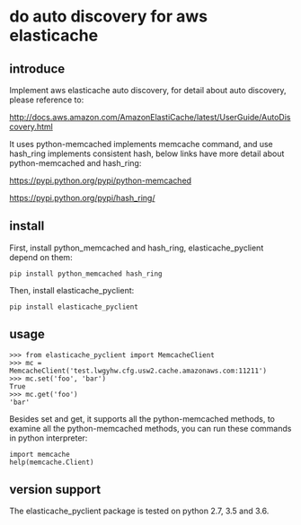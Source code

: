 # do auto discovery for aws elasticache

## introduce
Implement aws elasticache auto discovery, for detail about auto discovery, please reference to:

http://docs.aws.amazon.com/AmazonElastiCache/latest/UserGuide/AutoDiscovery.html

It uses python-memcached implements memcache command, and use hash_ring implements consistent hash, below links have more detail about python-memcached and hash_ring:

https://pypi.python.org/pypi/python-memcached

https://pypi.python.org/pypi/hash_ring/

## install
First, install python_memcached and hash_ring, elasticache_pyclient depend on them:

    pip install python_memcached hash_ring

Then, install elasticache_pyclient:

    pip install elasticache_pyclient

## usage

    >>> from elasticache_pyclient import MemcacheClient
    >>> mc = MemcacheClient('test.lwgyhw.cfg.usw2.cache.amazonaws.com:11211')
    >>> mc.set('foo', 'bar')
    True
    >>> mc.get('foo')
    'bar'

Besides set and get, it supports all the python-memcached methods, to examine all the python-memcached methods, you can run these commands in python interpreter:

    import memcache
    help(memcache.Client)

## version support
The elasticache_pyclient package is tested on python 2.7, 3.5 and 3.6.
